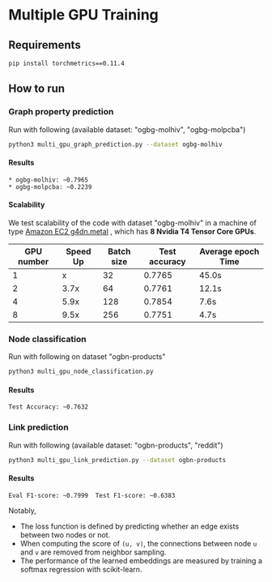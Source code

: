 Multiple GPU Training
============

Requirements
------------

```bash
pip install torchmetrics==0.11.4
```

How to run
-------

### Graph property prediction


Run with following (available dataset: "ogbg-molhiv", "ogbg-molpcba")
```bash
python3 multi_gpu_graph_prediction.py --dataset ogbg-molhiv
```

#### __Results__
```
* ogbg-molhiv: ~0.7965
* ogbg-molpcba: ~0.2239
```

#### __Scalability__
We test scalability of the code with dataset "ogbg-molhiv" in a machine of type <a href="https://aws.amazon.com/blogs/aws/now-available-ec2-instances-g4-with-nvidia-t4-tensor-core-gpus/">Amazon EC2 g4dn.metal</a>
, which has **8 Nvidia T4 Tensor Core GPUs**.


|GPU number |Speed Up |Batch size |Test accuracy |Average epoch Time|
| --- | ----------- | ----------- | -----------|-----------|
| 1 | x | 32 | 0.7765| 45.0s|
| 2 | 3.7x |64 | 0.7761|12.1s|
| 4 | 5.9x| 128 |  0.7854|7.6s|
| 8 | 9.5x| 256 |  0.7751|4.7s|


### Node classification


Run with following on dataset "ogbn-products"

```bash
python3 multi_gpu_node_classification.py
```

#### __Results__
```
Test Accuracy: ~0.7632
```

### Link prediction


Run with following (available dataset: "ogbn-products", "reddit")

```bash
python3 multi_gpu_link_prediction.py --dataset ogbn-products
```

#### __Results__
```
Eval F1-score: ~0.7999  Test F1-score: ~0.6383
```

Notably,

* The loss function is defined by predicting whether an edge exists between two nodes or not.
* When computing the score of `(u, v)`, the connections between node `u` and `v` are removed from neighbor sampling.
* The performance of the learned embeddings are measured by training a softmax regression with scikit-learn.
